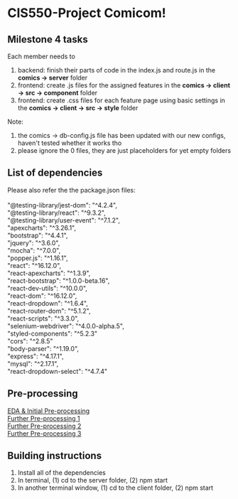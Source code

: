 # CIS550-Project Comicom!

## Milestone 4 tasks
Each member needs to
1. backend: finish their parts of code in the index.js and route.js in the **comics -> server** folder
2. frontend: create .js files for the assigned features in the **comics -> client -> src -> component** folder
3. frontend: create .css files for each feature page using basic settings in the **comics -> client -> src -> style** folder

Note:
1. the comics -> db-config.js file has been updated with our new configs, haven't tested whether it works tho
2. please ignore the 0 files, they are just placeholders for yet empty folders

## List of dependencies
Please also refer the the package.json files:  <br>
 <br>
"@testing-library/jest-dom": "^4.2.4", <br>
"@testing-library/react": "^9.3.2", <br>
"@testing-library/user-event": "^7.1.2", <br>
"apexcharts": "^3.26.1", <br>
"bootstrap": "^4.4.1", <br>
"jquery": "^3.6.0", <br>
"mocha": "^7.0.0", <br>
"popper.js": "^1.16.1", <br>
"react": "^16.12.0", <br>
"react-apexcharts": "^1.3.9", <br>
"react-bootstrap": "^1.0.0-beta.16", <br>
"react-dev-utils": "^10.0.0", <br>
"react-dom": "^16.12.0", <br>
"react-dropdown": "^1.6.4", <br>
"react-router-dom": "^5.1.2", <br>
"react-scripts": "^3.3.0", <br>
"selenium-webdriver": "^4.0.0-alpha.5", <br>
"styled-components": "^5.2.3" <br>
"cors": "^2.8.5" <br>
"body-parser": "^1.19.0", <br>
"express": "^4.17.1", <br>
"mysql": "^2.17.1", <br>
"react-dropdown-select": "^4.7.4" <br>

## Pre-processing
[EDA & Initial Pre-processing](https://colab.research.google.com/drive/1CUe3k_cWW1AkJBg8-gdsn3UAv_t9_Y6g?usp=sharing) <br>
[Further Pre-processing 1](https://colab.research.google.com/drive/1CUe3k_cWW1AkJBg8-gdsn3UAv_t9_Y6g?usp=sharing) <br>
[Further Pre-processing 2](https://colab.research.google.com/drive/1QEmuSmW4e3T3RQbZBU6eBgVaqkUvAl70?usp=sharing) <br>
[Further Pre-processing 3](https://colab.research.google.com/drive/1dgktDv_9Z6OLJfn6mHueUWXZHfm2JTZN?usp=sharing) <br>

## Building instructions
1. Install all of the dependencies
2. In terminal, (1) cd to the server folder, (2) npm start
3. In another terminal window, (1) cd to the client folder, (2) npm start

